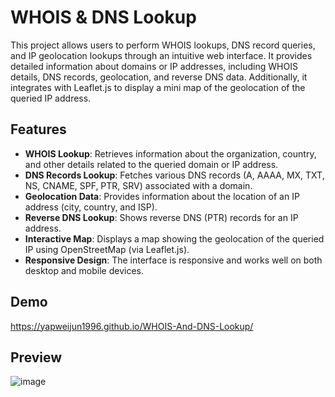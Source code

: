 # WHOIS & DNS Lookup

This project allows users to perform WHOIS lookups, DNS record queries, and IP geolocation lookups through an intuitive web interface. It provides detailed information about domains or IP addresses, including WHOIS details, DNS records, geolocation, and reverse DNS data. Additionally, it integrates with Leaflet.js to display a mini map of the geolocation of the queried IP address.

## Features

- **WHOIS Lookup**: Retrieves information about the organization, country, and other details related to the queried domain or IP address.<br>
- **DNS Records Lookup**: Fetches various DNS records (A, AAAA, MX, TXT, NS, CNAME, SPF, PTR, SRV) associated with a domain.<br>
- **Geolocation Data**: Provides information about the location of an IP address (city, country, and ISP).<br>
- **Reverse DNS Lookup**: Shows reverse DNS (PTR) records for an IP address.<br>
- **Interactive Map**: Displays a map showing the geolocation of the queried IP using OpenStreetMap (via Leaflet.js).<br>
- **Responsive Design**: The interface is responsive and works well on both desktop and mobile devices.<br>

## Demo
https://yapweijun1996.github.io/WHOIS-And-DNS-Lookup/

## Preview
![image](https://github.com/user-attachments/assets/310e7ac1-e11d-460a-ad33-11ef0b80934e)
